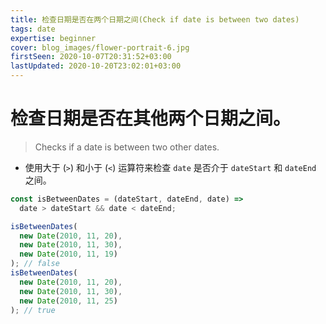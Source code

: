 ```yaml
---
title: 检查日期是否在两个日期之间(Check if date is between two dates)
tags: date
expertise: beginner
cover: blog_images/flower-portrait-6.jpg
firstSeen: 2020-10-07T20:31:52+03:00
lastUpdated: 2020-10-20T23:02:01+03:00
---
```


# 检查日期是否在其他两个日期之间。
> Checks if a date is between two other dates.

- 使用大于 (`>`) 和小于 (`<`) 运算符来检查 `date` 是否介于 `dateStart` 和 `dateEnd` 之间。

```js
const isBetweenDates = (dateStart, dateEnd, date) =>
  date > dateStart && date < dateEnd;
```

```js
isBetweenDates(
  new Date(2010, 11, 20),
  new Date(2010, 11, 30),
  new Date(2010, 11, 19)
); // false
isBetweenDates(
  new Date(2010, 11, 20),
  new Date(2010, 11, 30),
  new Date(2010, 11, 25)
); // true
```
